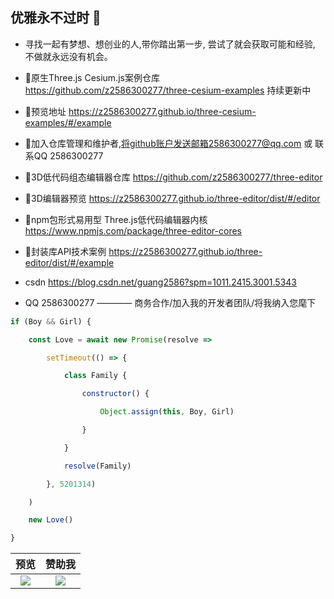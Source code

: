 ## 优雅永不过时 👋

- 寻找一起有梦想、想创业的人,带你踏出第一步, 尝试了就会获取可能和经验, 不做就永远没有机会。

- 🍃原生Three.js Cesium.js案例仓库 https://github.com/z2586300277/three-cesium-examples 持续更新中
  
- 🍃预览地址 https://z2586300277.github.io/three-cesium-examples/#/example

- 🍃加入仓库管理和维护者,将github账户发送邮箱2586300277@qq.com 或 联系QQ 2586300277

- 🍁3D低代码组态编辑器仓库 https://github.com/z2586300277/three-editor

- 🍁3D编辑器预览 https://z2586300277.github.io/three-editor/dist/#/editor

- 🍁npm包形式易用型 Three.js低代码编辑器内核  https://www.npmjs.com/package/three-editor-cores

- 🍁封装库API技术案例 https://z2586300277.github.io/three-editor/dist/#/example

- csdn https://blog.csdn.net/guang2586?spm=1011.2415.3001.5343

- QQ 2586300277      ———— 商务合作/加入我的开发者团队/将我纳入您麾下

```js
if (Boy && Girl) {

    const Love = await new Promise(resolve =>

        setTimeout(() => {

            class Family {

                constructor() {

                    Object.assign(this, Boy, Girl)

                }

            }

            resolve(Family)

        }, 5201314)

    )

    new Love()

}
```
预览             |  赞助我
:-------------------------:|:-------------------------:
[![](https://z2586300277.github.io/three-editor/dist/home.png)](https://z2586300277.github.io/three-editor/dist)  |  ![](https://z2586300277.github.io/three-editor/dist/wx_pay.jpg)
